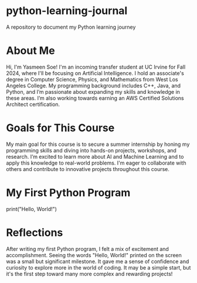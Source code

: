 # python-learning-journal
  A repository to document my Python learning journey

# About Me
Hi, I'm Yasmeen Soe! I'm an incoming transfer student at UC Irvine for Fall 2024, where I'll be focusing on Artificial Intelligence. I hold an associate's degree in Computer Science, Physics, and Mathematics from West Los Angeles College. My programming background includes C++, Java, and Python, and I’m passionate about expanding my skills and knowledge in these areas. I’m also working towards earning an AWS Certified Solutions Architect certification.

# Goals for This Course
My main goal for this course is to secure a summer internship by honing my programming skills and diving into hands-on projects, workshops, and research. I’m excited to learn more about AI and Machine Learning and to apply this knowledge to real-world problems. I'm eager to collaborate with others and contribute to innovative projects throughout this course.

# My First Python Program
print("Hello, World!")

# Reflections
After writing my first Python program, I felt a mix of excitement and accomplishment. Seeing the words "Hello, World!" printed on the screen was a small but significant milestone. It gave me a sense of confidence and curiosity to explore more in the world of coding. It may be a simple start, but it's the first step toward many more complex and rewarding projects!
